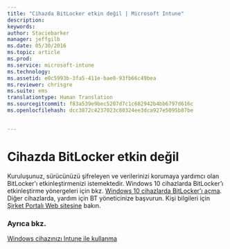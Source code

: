 ```yaml
---
title: "Cihazda BitLocker etkin değil | Microsoft Intune"
description: 
keywords: 
author: Staciebarker
manager: jeffgilb
ms.date: 05/30/2016
ms.topic: article
ms.prod: 
ms.service: microsoft-intune
ms.technology: 
ms.assetid: e0c5993b-3fa5-411e-bae0-93fb66c49bea
ms.reviewer: chrisgre
ms.suite: ems
translationtype: Human Translation
ms.sourcegitcommit: f83a539e9bec5207d7c1c682942b4bb6797d616c
ms.openlocfilehash: dcc3872c4237023c80324ee3dca927e5095b87be


---
```



# Cihazda BitLocker etkin değil

Kuruluşunuz, sürücünüzü şifreleyen ve verilerinizi korumaya yardımcı olan BitLocker'ı etkinleştirmenizi istemektedir. Windows 10 cihazlarda BitLocker’ı etkinleştirme yönergeleri için bkz. [Windows 10 cihazlarda BitLocker’ı açma](https://gallery.technet.microsoft.com/How-to-turn-on-BitLocker-34294d3d). Diğer cihazlarda, yardım için BT yöneticinize başvurun. Kişi bilgileri için [Şirket Portalı Web sitesine](http://portal.manage.microsoft.com) bakın.

### Ayrıca bkz.
[Windows cihazınızı Intune ile kullanma](using-your-windows-device-with-intune.md)


<!--HONumber=Jun16_HO4-->


